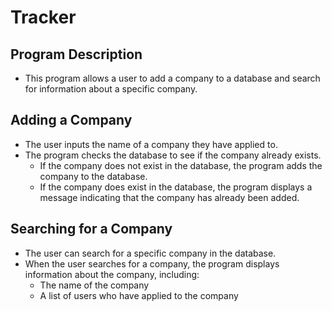 # Tracker

## Program Description
* This program allows a user to add a company to a database and search for information about a specific company.

## Adding a Company
* The user inputs the name of a company they have applied to.
* The program checks the database to see if the company already exists.
  * If the company does not exist in the database, the program adds the company to the database.
  * If the company does exist in the database, the program displays a message indicating that the company has already been added.

## Searching for a Company
* The user can search for a specific company in the database. 
* When the user searches for a company, the program displays information about the company, including:
  * The name of the company
  * A list of users who have applied to the company

